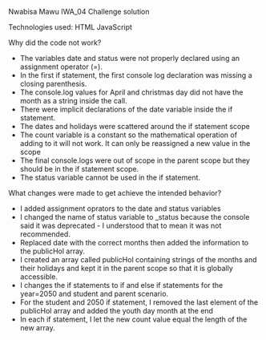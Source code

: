 Nwabisa Mawu IWA_04 Challenge solution

Technologies used: HTML JavaScript

Why did the code not work?
- The variables date and status were not properly declared using an assignment operator (=).
- In the first if statement, the first console log declaration was missing a closing parenthesis.
- The console.log values for April and christmas day did not have the month as a string inside the call.
- There were implicit declarations of the date variable inside the if statement.
- The dates and holidays were scattered around the if statement scope 
- The count variable is a constant so the mathematical operation of adding to it will not work. It can only be reassigned a new value in the scope
- The final console.logs were out of scope in the parent scope but they should be in the if statement scope.
- The status variable cannot be used in the if statement.  


What changes were made to get achieve the intended behavior?
- I added assignment oprators to the date and status variables
- I changed the name of status variable to _status because the console said it was deprecated - I understood that to mean it was not recommended.
- Replaced date with the correct months then added the information to the publicHol array.
- I created an array called publicHol containing strings of the months and their holidays and kept it in the parent scope so that it is globally accessible.
- I changes the if statements to if and else if statements for the year=2050 and student and parent scenario.
- For the student and 2050 if statement, I removed the last element of the publicHol array and added the youth day month at the end
- In each if statement, I let the new count value equal the length of the new array.

